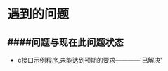 遇到的问题
==========================================



####问题与现在此问题状态
------------------------------------------
* c接口示例程序,未能达到预期的要求————'已解决'
